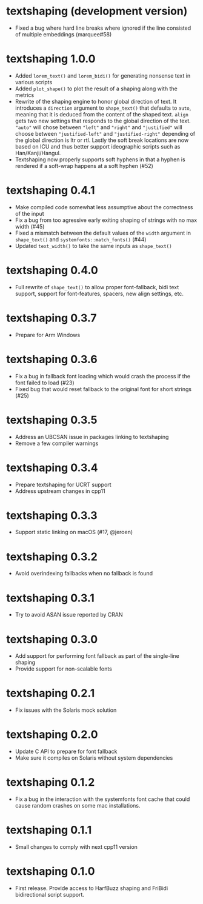 # textshaping (development version)

* Fixed a bug where hard line breaks where ignored if the line consisted of
  multiple embeddings (marquee#58)

# textshaping 1.0.0

* Added `lorem_text()` and `lorem_bidi()` for generating nonsense text in
  various scripts
* Added `plot_shape()` to plot the result of a shaping along with the metrics
* Rewrite of the shaping engine to honor global direction of text. It introduces
  a `direction` argument to `shape_text()` that defaults to `auto`, meaning that
  it is deduced from the content of the shaped text. `align` gets two new
  settings that responds to the global direction of the text. `"auto"` will
  chose between `"left"` and `"right"` and `"justified"` will choose between
  `"justified-left"` and `"justified-right"` depending of the global direction
  is ltr or rtl. Lastly the soft break locations are now based on ICU and thus
  better support ideographic scripts such as Han/Kanji/Hangul.
* Textshaping now properly supports soft hyphens in that a hyphen is rendered if
  a soft-wrap happens at a soft hyphen (#52)

# textshaping 0.4.1

* Make compiled code somewhat less assumptive about the correctness of the input
* Fix a bug from too agressive early exiting shaping of strings with no max
  width (#45)
* Fixed a mismatch between the default values of the `width` argument in
  `shape_text()` and `systemfonts::match_fonts()` (#44)
* Updated `text_width()` to take the same inputs as `shape_text()`

# textshaping 0.4.0

* Full rewrite of `shape_text()` to allow proper font-fallback, bidi text
  support, support for font-features, spacers, new align settings, etc.

# textshaping 0.3.7

* Prepare for Arm Windows

# textshaping 0.3.6

* Fix a bug in fallback font loading which would crash the process if the font
  failed to load (#23)
* Fixed bug that would reset fallback to the original font for short strings
  (#25)

# textshaping 0.3.5

* Address an UBCSAN issue in packages linking to textshaping
* Remove a few compiler warnings

# textshaping 0.3.4

* Prepare textshaping for UCRT support
* Address upstream changes in cpp11

# textshaping 0.3.3

* Support static linking on macOS (#17, @jeroen)

# textshaping 0.3.2

* Avoid overindexing fallbacks when no fallback is found

# textshaping 0.3.1

* Try to avoid ASAN issue reported by CRAN

# textshaping 0.3.0

* Add support for performing font fallback as part of the single-line shaping
* Provide support for non-scalable fonts

# textshaping 0.2.1

* Fix issues with the Solaris mock solution

# textshaping 0.2.0

* Update C API to prepare for font fallback
* Make sure it compiles on Solaris without system dependencies

# textshaping 0.1.2

* Fix a bug in the interaction with the systemfonts font cache that could cause
  random crashes on some mac installations.

# textshaping 0.1.1

* Small changes to comply with next cpp11 version

# textshaping 0.1.0

* First release. Provide access to HarfBuzz shaping and FriBidi bidirectional
  script support.
